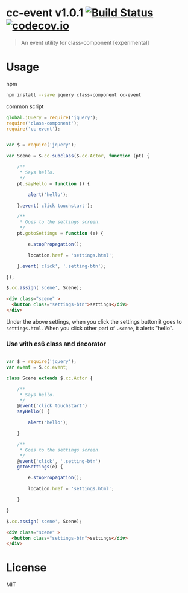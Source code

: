 # cc-event v1.0.1 [![Build Status](https://travis-ci.org/kt3k/cc-event.svg?branch=master)](https://travis-ci.org/kt3k/cc-event) [![codecov.io](http://codecov.io/github/kt3k/cc-event/coverage.svg?branch=master)](http://codecov.io/github/kt3k/cc-event?branch=master)

> An event utility for class-component [experimental]

# Usage

npm

```sh
npm install --save jquery class-component cc-event
```

common script

```js
global.jQuery = require('jquery');
require('class-component');
require('cc-event');
```

```js

var $ = require('jquery');

var Scene = $.cc.subclass($.cc.Actor, function (pt) {

    /**
     * Says hello.
     */
    pt.sayHello = function () {

        alert('hello');

    }.event('click touchstart');

    /**
     * Goes to the settings screen.
     */
    pt.gotoSettings = function (e) {

        e.stopPropagation();

        location.href = 'settings.html';

    }.event('click', '.setting-btn');

});

$.cc.assign('scene', Scene);
```

```html
<div class="scene" >
  <button class="settings-btn">settings</div>
</div>
```

Under the above settings, when you click the settings button it goes to `settings.html`. When you click other part of `.scene`, it alerts "hello".

### Use with es6 class and decorator

```js

var $ = require('jquery');
var event = $.cc.event;

class Scene extends $.cc.Actor {

    /**
     * Says hello.
     */
    @event('click touchstart')
    sayHello() {

        alert('hello');

    }

    /**
     * Goes to the settings screen.
     */
    @event('click', '.setting-btn')
    gotoSettings(e) {

        e.stopPropagation();

        location.href = 'settings.html';

    }

}

$.cc.assign('scene', Scene);
```

```html
<div class="scene" >
  <button class="settings-btn">settings</div>
</div>
```

# License

MIT
